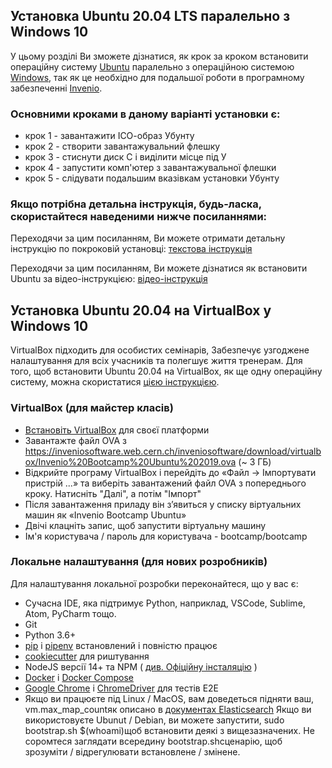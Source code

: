 ## Установка Ubuntu 20.04 LTS паралельно з Windows 10

У цьому розділі Ви зможете дізнатися, як крок за кроком встановити операційну систему [Ubuntu](https://ubuntu.ru/) паралельно з операційною системою [Windows](https://www.microsoft.com/uk-ua/software-download/), так як це необхідно для подальшої роботи в програмному забезпеченні [Invenio](https://inveniosoftware.org/).

### Основними кроками в даному варіанті установки є:
- крок 1 - завантажити ІСО-образ Убунту
- крок 2 - створити завантажувальний флешку
- крок 3 - стиснути диск С і виділити місце під У
- крок 4 - запустити комп'ютер з завантажувальної флешки
- крок 5 - слідувати подальшим вказівкам установки Убунту 

### Якщо потрiбна детальна iнструкцiя, будь-ласка, скористайтеся наведеними нижче посиланнями:

Переходячи за цим посиланням, Ви можете отримати детальну iнструкцiю по покроковiй установці: [текстова iнструкцiя](https://info-comp.ru/install-ubuntu-next-to-windows-10)

Переходячи за цим посиланням, Ви можете дiзнатися як встановити Ubuntu за відео-інструкцією: [відео-інструкція](https://www.youtube.com/watch?v=8sJIGQzCjzQ&t=319s)


## Установка Ubuntu 20.04 на VirtualBox у Windows 10

VirtualBox підходить для особистих семінарів, Забезпечує узгоджене налаштування для всіх учасників та полегшує життя тренерам. Для того, щоб встановити Ubuntu 20.04 на VirtualBox, як ще одну операційну систему, можна скористатися [цією інструкцією](https://ithowto.ru/ustanovka-ubuntu-2004-virtualbox.html).

### VirtualBox (для майстер класів)

-  [Встановіть VirtualBox](https://www.virtualbox.org/wiki/Downloads) для своєї платформи
-  Завантажте файл OVA з https://inveniosoftware.web.cern.ch/inveniosoftware/download/virtualbox/Invenio%20Bootcamp%20Ubuntu%202019.ova (~ 3 ГБ)
-  Відкрийте програму VirtualBox і перейдіть до «Файл -> Імпортувати пристрій ...» та виберіть завантажений файл OVA з попереднього кроку. Натисніть "Далі", а потім "Імпорт"
- Після завантаження приладу він з’явиться у списку віртуальних машин як «Invenio Bootcamp Ubuntu»
- Двічі клацніть запис, щоб запустити віртуальну машину
- Ім'я користувача / пароль для користувача - bootcamp/bootcamp

### Локальне налаштування (для нових розробників)

Для налаштування локальної розробки переконайтеся, що у вас є:

- Сучасна IDE, яка підтримує Python, наприклад, VSCode, Sublime, Atom, PyCharm тощо.
- Git
- Python 3.6+
- [pip](https://pip.pypa.io/en/stable/) і [pipenv](https://pipenv.pypa.io/en/latest/) встановлений і повністю працює
- [cookiecutter](https://cookiecutter.readthedocs.io/en/latest/installation.html) для риштування
- NodeJS версії 14+ та NPM ( [див. Офіційну інсталяцію](https://nodejs.org/en/download/) )
- [Docker](https://docs.docker.com/get-docker/) і [Docker Compose](https://docs.docker.com/compose/install/)
- [Google Chrome](https://www.google.com/chrome/https://www.google.com/chrome/) і [ChromeDriver](http://chromedriver.chromium.org/getting-started) для тестів E2E
- Якщо ви працюєте під Linux / MacOS, вам доведеться підняти ваш, vm.max_map_countяк описано в [документах Elasticsearch](https://www.elastic.co/guide/en/elasticsearch/reference/current/vm-max-map-count.html)
Якщо ви використовуєте Ubunut / Debian, ви можете запустити, sudo bootstrap.sh $(whoami)щоб встановити деякі з вищезазначених. Не соромтеся заглядати всередину bootstrap.shсценарію, щоб зрозуміти / відрегулювати встановлене / змінене.
